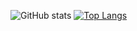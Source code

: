 ![GitHub stats](https://github-readme-stats.vercel.app/api?username=qb-0&show_icons=true&theme=gruvbox) 
[![Top Langs](https://github-readme-stats.vercel.app/api/top-langs/?username=qb-0&langs_count=8&theme=gruvbox)](https://github.com/qb/github-readme-stats)

